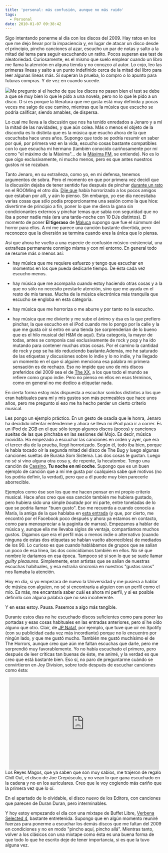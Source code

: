 ```yaml
---
title: 'personal: más confusión, aunque no más ruido'
tags:
  - Personal
date: 2010-01-07 09:38:42
---
```


Sigo intentando ponerme al día con los discos del 2009\. Hay ratos en los que me dejo llevar por la impaciencia y, en lugar de atacar un disco desde el principio, pincho canciones al azar, escucho un par de notas y salto a la mitad del tema para seguir escuchando un ratito. Pocos superan ese test de aleatoriedad. Curiosamente, es el mismo que suelo emplear cuando un libro me llama la atención en alguna tienda y no conozco al autor. Lo cojo, leo las primeras líneas y salto a un punto indefinido cerca de la mitad del libro para leer algunas líneas más. Si superan la prueba, lo compro o lo apunto para futuras compras. Y de vez en cuando sucede.

![](http://www.elblogdeltarot.com/wp-content/uploads/madeja-de-lana.jpg)Me pregunto si el hecho de que los discos no pasen bien el test se debe a que sé muy bien lo que le pido a una novela, pero no lo que le pido a un disco. O si es porque la literatura que me gusta está muy definida y pocas veces me salgo de ese camino, mientras que la música que escucho se podría calificar, siendo amables, de dispersa.

Lo cual me lleva a la discusión que nos ha tenido enredados a Jenaro y a mí la mitad de las navidades, y que aún colea. Más o menos el objeto de la discordia es lo distinta que es la música que esucho ahora de la que escuchaba hace unos años. Supongo que todo se podría resumir en saber por qué, por primera vez en la vida, escucho cosas bastante compatibles con lo que escucha mi hermano (también conocido cariñosamente por mí como "el máximo de la Máxima"... de la [Máxima FM](http://www.maxima.fm/), se entiende). No es lo que oigo exclusivamente, ni mucho menos, pero es que antes nuestros gustos ni se rozaban.

Tanto Jenaro, en su extrañeza, como yo, en mi defensa, tenemos argumentos de sobra. Pero el momento en que por primera vez decidí que la discusión dejaba de tener sentido fue después de pinchar [durante un rato](http://loslatidos.blogspot.com/2009/12/agenda-1-horita-con-ana-deluxe.html) en el ROOMing el otro día. [Dije que](http://loslatidos.blogspot.com/2009/12/discos-tercer-sprint-al-2009.html) había horrorizado a los pocos amigos que estaban por allí, y aún lo pienso. Sin embargo, yo ese día necesitaba varias cosas que sólo podía proporcionarme una sesión como la que hice: divertirme de principio a fin, poner lo que me diera la gana sin condicionantes externos y pinchar temas que sabía con seguridad que no iba a poner nadie más (era una tarde-noche con 10 DJs distintos). El momento de poner <span style="font-weight: bold;">El tigeraso</span> de [Maluca](http://www.myspace.com/malucamala) supongo que fue el súmmum del horror para ellos. A mí me parece una canción bastante divertida, pero reconozco que la diversión se termina cuando eres la única que lo piensa.

Así que ahora he vuelto a una especie de confusión músico-existencial, una extrañeza permanente conmigo misma y con mi entorno. En general todo se resume más o menos así:

*   hay música que me requiere esfuerzo y tengo que escuchar en momentos en los que pueda dedicarle tiempo. De ésta cada vez escucho menos.
*   hay música que me acompaña cuando estoy haciendo otras cosas y a la que no sólo no necesito prestarle atención, sino que me ayuda en el resto de mis tareas. Mucha de la música electrónica más tranquila que escucho se engloba en esta categoría.
*   hay música que me horroriza o me aburre y por tanto no la escucho.

*   hay música que me divierte y me sube el ánimo y ésa es la que prefiero pinchar, la que escucho en el iPod cuando me lo pongo por la calle y la que me gusta oír si entro en una tienda (se sorprenderían de lo bueno que es el hilo musical del H&amp;M de aquí). Esta categoría, la mayor de todas, antes se componía casi exclusivamente de rock y pop y ha ido mutando para contener muchas otras cosas. Por el camino la cantidad de rock y pop se ha ido reduciendo bastante.Además, me he saturado de las etiquetas y discusiones sobre lo indie y lo no indie, y ha llegado un momento en el que si alguien menciona esa palabra mi primera sensación es de rechazo. Eso no impide que uno de mis discos preferidos del 2009 sea el de [The XX](http://www.myspace.com/thexx), a los que todo el mundo se refiere como grupo indie. Pero no pienso en ellos en esos términos, como en general no me dedico a etiquetar nada.

En cierta forma estoy más dispuesta a escuchar sonidos distintos a los que eran habituales para mí y mis gustos son más permeables que hace unos años, pero me pregunto si eso me ha hecho perder un cierto criterio musical.

Les pongo un ejemplo práctico. En un gesto de osadía que le honra, Jenaro ha decidido intentar entenderme y ahora se lleva mi iPod para ir a correr. Es un iPod de 2GB en el que sólo tengo algunos discos (pocos) y canciones sueltas de las que pinchaba en las sesiones del Mojo. Es decir, música movidita. Ha empezado a escuchar las canciones en orden y ayer, que era el tercer día de la prueba, llegó horrorizado. Según él, todo iba bien, porque le había tocado oír la segunda mitad del disco de The Bug y luego algunas canciones sueltas de Buraka Som Sistema. Las dos cosas le gustan. Luego no sé si vino alguna otra cosa y, de repente, la hecatombe. Tengo una canción de [Cassino](http://jabalinamusica.com/index2onivel.php?modo=artista&amp;artista=Cassino&amp;foto=cass&amp;session_id=db6b24a21a9fb97e2eb2a0abafc5da58), <span style="font-weight: bold;">Tu noche en mi coche</span>. Supongo que es un buen ejemplo de canción que a mí me gusta por cualquiera sabe qué motivos (no los podría definir, la verdad), pero que a él puede muy bien parecerle aborrecible.

Ejemplos como ése son los que me hacen pensar en mi propio criterio musical. Hace años creo que esa canción también me hubiera gustado, pero hubiera sido una simple <span style="font-style: italic;">boutade </span>por mi parte, entre toneladas de lo que se podría llamar "buen gusto". Eso me recuerda a cuando conocía a María, la amiga de la que hablaba en [esta entrada](http://loslatidos.blogspot.com/2009/03/libros-lecume-des-jours.html) (y que, por cierto, me encontró por el Facebook poco después y ahora ya estamos en contacto, como para menospreciar a la paginita de marras). Empezamos a hablar de música y, aunque ella me llevaba siglos de ventaja, compartíamos muchos gustos. Digamos que era el perfil más o menos indie o alternativo (cuando ninguna de estas dos etiquetas se habían vuelto aborrecibles) de mediados de los 90\. Lo curioso es que cuando hablábamos de grupos que se salían un poco de esa línea, las dos coincidíamos también en ellos. No sé que nombre le daríamos en esa época. Tampoco sé si son lo que se suele llamar <span style="font-style: italic;">guilty pleasures</span>. Simplemente, eran artistas que se salían de nuestras escuchas habituales, y esa extraña sincronía en nuestros "gustos raros" nos llamaba la atención.

Hoy en día, si yo empezara de nuevo la Universidad y me pusiera a hablar de música con alguien, no sé si encontraría a alguien con un perfil como el mío. Es más, me encantaría saber cuál es ahora mi perfil, y si es posible definirlo con alguna palabra que no sea incoherente.

Y en esas estoy. Pausa. Pasemos a algo más tangible.

Durante estos días no he escuchado discos suficientes como para poner las portadas y esas cosas habituales en las entradas anteriores, pero sí he oído alguno que otro. Clair, de [JP Nataf](http://www.blogger.com/www.myspace.com/jpnataf), por ejemplo, que tuve que oír en Spotify (con su publicidad cada vez más incordiante) porque no lo encuentro por ningún lado, y que me gustó mucho. También me gustó muchísimo el de The Horrors, aunque creo que aún me faltan escuchas que darle, pero me sorprendió muy favorablemente. Yo no había escuchado el primero, pero después de leer críticas tan buenas de éste, me animé, y la verdad es que creo que está bastante bien. Eso sí, no paro de preguntarme cuándo se convirtieron en Joy Division, sobre todo después de escuchar canciones como ésta:

<div style="text-align: center;"><object width="480" height="295"><param name="movie" value="http://www.youtube.com/v/K1lD5cE6Bwc&amp;hl=es_ES&amp;fs=1"><param name="allowFullScreen" value="true"><param name="allowscriptaccess" value="always"><embed src="http://www.youtube.com/v/K1lD5cE6Bwc&amp;hl=es_ES&amp;fs=1" type="application/x-shockwave-flash" allowscriptaccess="always" allowfullscreen="true" width="480" height="295"></embed></object></div>
Los Reyes Magos, que ya saben que son muy sabios, me trajeron de regalo Chill Out, el disco de Joe Crepúsculo, y no vean lo que gana escuchado en la cadena y no en los auriculares. Creo que le voy cogiendo más cariño que la primera vez que lo oí.

En el apartado de lo olvidable, el disco nuevo de los Editors, con canciones que parecen de Duran Duran, pero interminables.

Y hoy estoy empezando el día con una mixtape de Buffet Libre, [Verbena Selected 4](http://www.buffetlibredjs.net/blog/?p=147), bastante entretenida. Supongo que en algún momento reuniré fuerzas para ponerme a escuchar los demás discos que me faltan del 2009 en condiciones y no en modo "pincho aquí, pincho allá". Mientras tanto, volver a los clásicos con una mixtape como ésta es una buena forma de que todo lo que he escrito deje de tener importancia, si es que la tuvo alguna vez.